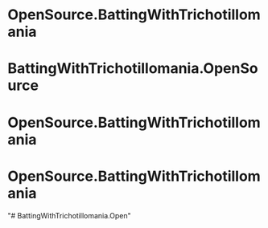 # OpenSource.BattingWithTrichotillomania
# BattingWithTrichotillomania.OpenSource
# OpenSource.BattingWithTrichotillomania
# OpenSource.BattingWithTrichotillomania
"# BattingWithTrichotillomania.Open" 
